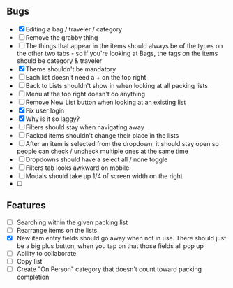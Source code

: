 ## Bugs
- [x] Editing a bag / traveler / category
- [ ] Remove the grabby thing
- [ ] The things that appear in the items should always be of the types on the other two tabs - so if you're looking at Bags, the tags on the items should be category & traveler
- [x] Theme shouldn't be mandatory
- [ ] Each list doesn't need a + on the top right
- [ ] Back to Lists shouldn't show in when looking at all packing lists
- [ ] Menu at the top right doesn't do anything
- [ ] Remove New List button when looking at an existing list
- [x] Fix user login
- [x] Why is it so laggy?
- [ ] Filters should stay when navigating away
- [ ] Packed items shouldn't change their place in the lists
- [ ] After an item is selected from the dropdown, it should stay open so people can check / uncheck multiple ones at the same time
- [ ] Dropdowns should have a select all / none toggle
- [ ] Filters tab looks awkward on mobile
- [ ] Modals should take up 1/4 of screen width on the right
- [ ] 


## Features
- [ ] Searching within the given packing list
- [ ] Rearrange items on the lists
- [x] New item entry fields should go away when not in use. There should just be a big plus button, when you tap on that those fields all pop up
- [ ] Ability to collaborate
- [ ] Copy list
- [ ] Create "On Person" category that doesn't count toward packing completion
